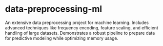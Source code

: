 # data-preprocessing-ml
An extensive data preprocessing project for machine learning. Includes advanced techniques like frequency encoding, feature scaling, and efficient handling of large datasets. Demonstrates a robust pipeline to prepare data for predictive modeling while optimizing memory usage.
